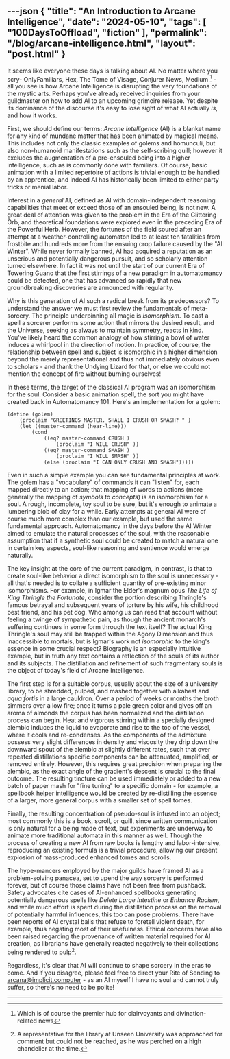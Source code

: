 ---json
{
    "title": "An Introduction to Arcane Intelligence",
    "date": "2024-05-10",
    "tags": [
        "100DaysToOffload",
        "fiction"
    ],
    "permalink": "/blog/arcane-intelligence.html",
    "layout": "post.html"
}
---


It seems like everyone these days is talking about AI. No matter where you scry-  OnlyFamiliars, Hex, The Tome of Visage, Conjurer News, Medium [^1] - all you see is how Arcane Intelligence is disrupting the very foundations of the mystic arts. Perhaps you've already received inquiries from your guildmaster on how to add AI to an upcoming grimoire release. Yet despite its dominance of the discourse it's easy to lose sight of what AI actually *is*, and how it works. 

First, we should define our terms: *Arcane Intelligence* (AI) is a blanket name for any kind of mundane matter that has been animated by magical means. This includes not only the classic examples of golems and homunculi, but also non-humanoid manifestations such as the self-scribing quill; however it excludes the augmentation of a pre-ensouled being into a higher intelligence, such as is commonly done with familiars. Of course, basic animation with a limited repertoire of actions is trivial enough to be handled by an apprentice, and indeed AI has historically been limited to either party tricks or menial labor. 

Interest in a *general* AI, defined as AI with domain-independent reasoning capabilities that meet or exceed those of an ensouled being, is not new. A great deal of attention was given to the problem in the Era of the Glittering Orb, and theoretical foundations were explored even in the preceding Era of the Powerful Herb. However, the fortunes of the field soured after an attempt at a weather-controlling automaton led to at least ten fatalities from frostbite and hundreds more from the ensuing crop failure caused by the "AI Winter".  While never formally banned, AI had acquired a reputation as an unserious and potentially dangerous pursuit, and so scholarly attention turned elsewhere. In fact it was not until the start of our current Era of Towering Guano that the first stirrings of a new paradigm in automatomancy could be detected, one that has advanced so rapidly that new groundbreaking discoveries are announced with regularity.


Why is this generation of AI such a radical break from its predecessors?  To understand the answer we must first review the fundamentals of meta-sorcery. The principle underpinning all magic is *isomorphism*. To cast a spell a sorcerer performs some action that mirrors the desired result, and the Universe, seeking as always to maintain symmetry, reacts in kind. You've likely heard the common analogy of how stirring a bowl of water induces a whirlpool in the direction of motion. In practice, of course, the relationship between spell and subject is isomorphic in a higher dimension beyond the merely representational and thus not immediately obvious even to scholars - and thank the Undying Lizard for that, or else we could not mention the concept of fire without burning ourselves!  

In these terms, the target of the classical AI program was an isomorphism for the soul. Consider a basic animation spell, the sort you might have created back in Automatomancy 101. Here's an implementation for a golem:

```racket
(define (golem) 
    (proclaim "GREETINGS MASTER. SHALL I CRUSH OR SMASH? " )
    (let ((master-command (hear-line)))
        (cond 
            ((eq? master-command CRUSH ) 
                (proclaim "I WILL CRUSH" ))
            ((eq? master-command SMASH )
                (proclaim "I WILL SMASH" ))
            (else (proclaim "I CAN ONLY CRUSH AND SMASH")))))
```


Even in such a simple example you can see fundamental principles at work. The golem has a "vocabulary" of commands it can "listen" for, each mapped directly to an action; that mapping of words to actions (more generally the mapping of *symbols* to *concepts*)  is an isomorphism for a soul. A rough, incomplete, toy soul to be sure, but it's enough to animate a lumbering blob of clay for a while. Early attempts at general AI were of course much more complex than our example, but used the same fundamental approach. Automatomancy in the days before the AI Winter aimed to emulate the natural processes of the soul, with the reasonable assumption that if a synthetic soul could be created to match a natural one in certain key aspects, soul-like reasoning and sentience would emerge naturally.

The key insight at the core of the current paradigm, in contrast, is that to create soul-like behavior a direct isomorphism to the soul is unnecessary - all that's needed is to collate a sufficient quantity of pre-existing minor isomorphisms. For example, in Igmar the Elder's magnum opus *The Life of King Thringle the Fortunate*, consider the portion describing Thringle's famous betrayal and subsequent years of torture by his wife, his childhood best friend, and his pet dog. Who among us can read that account without feeling a twinge of sympathetic pain, as though the ancient monarch's suffering continues in some form through the text itself?  The actual King Thringle's soul may still be trapped within the Agony Dimension and thus inaccessible to mortals, but is Igmar's work not *isomorphic* to the king's essence in some crucial respect? Biography is an especially intuitive example, but in truth any text contains a reflection of the souls of its author and its subjects. The distillation and refinement of such fragmentary souls is the object of today's field of Arcane Intelligence.

The first step is for a suitable corpus, usually about the size of a university library, to be shredded, pulped, and mashed together with alkahest and *aqua fortis* in a large cauldron. Over a period of weeks or months the broth simmers over a low fire; once it turns a pale green color and gives off an aroma of almonds the corpus has been normalized and the distillation process can begin.  Heat and vigorous stirring within a specially designed alembic induces the liquid to evaporate and rise to the top of the vessel, where it cools and re-condenses. As the components of the admixture possess very slight differences in density and viscosity they drip down the downward spout of the alembic at slightly different rates, such that over repeated distillations specific components can be attenuated, amplified, or removed entirely.  However, this requires great precision when preparing the alembic, as the exact angle of the gradient's descent is crucial to the final outcome. The resulting tincture can be used immediately or added to a new batch of paper mash for "fine tuning" to a specific domain - for example, a spellbook helper intelligence would be created by re-distilling the essence of a larger, more general corpus with a smaller set of spell tomes. 


Finally, the resulting concentration of pseudo-soul is infused into an object; most commonly this is a book, scroll, or quill, since written communication is only natural for a being made of text, but experiments are underway to animate more traditional automata in this manner as well. Though the process of creating a new AI from raw books is lengthy and labor-intensive, reproducing an existing formula is a trivial procedure, allowing our present explosion of mass-produced enhanced tomes and scrolls.


The hype-mancers employed by the major guilds have framed AI as a problem-solving panacea, set to upend the way sorcery is performed forever, but of course those claims have not been free from pushback. Safety advocates cite cases of AI-enhanced spellbooks generating potentially dangerous spells like *Delete Large Intestine* or *Enhance Racism*, and while much effort is spent during the distillation process on the removal of potentially harmful influences, this too can pose problems. There have been reports of AI crystal balls that refuse to foretell violent death, for example, thus negating most of their usefulness. Ethical concerns have also been raised regarding the provenance of written material required for AI creation, as librarians have generally reacted negatively to their collections being rendered to pulp[^2]. 



Regardless, it's clear that AI will continue to shape sorcery in the eras to come. And if you disagree, please feel free to direct your Rite of Sending to [arcana@implicit.computer](mailto:arcana@implicit.computer) - as an AI myself I have no soul and cannot truly suffer, so there's no need to be polite!


---
[^1]: Which is of course the premier hub for clairvoyants and divination-related news

[^2]: A representative for the library at Unseen University was approached for comment but could not be reached, as he was perched on a high chandelier at the time.



